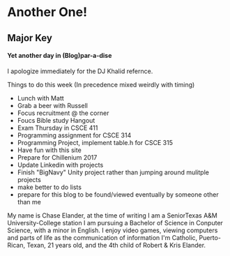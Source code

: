 # Another One! 
## Major Key

                   
#### Yet another day in (Blog)par-a-dise

I apologize immediately for the DJ Khalid refernce.

Things to do this week (In precedence mixed weirdly with timing)
* Lunch with Matt
* Grab a beer with Russell
* Focus recruitment @ the corner
* Foucs Bible study Hangout
* Exam Thursday in CSCE 411
* Programming assignment for CSCE 314
* Programming Project, implement table.h for CSCE 315
* Have fun with this site
* Prepare for Chillenium 2017
* Update Linkedin with projects
* Finish "BigNavy" Unity project rather than jumping around mulitple projects
* make better to do lists
* prepare for this blog to be found/viewed eventually by someone other than me

My name is Chase Elander, at the time of writing I am a SeniorTexas A&M University-College station
I am pursuing a Bachelor of Science in Conputer Science, with a minor in English.
I enjoy video games, viewing computers and parts of life as the communication of information
I'm Catholic, Puerto-Rican, Texan, 21 years old, and the 4th child of Robert & Kris Elander.

